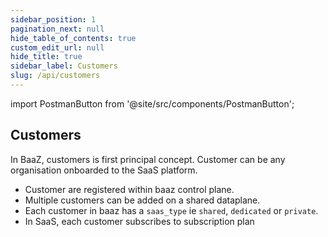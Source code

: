 ```yaml
---
sidebar_position: 1
pagination_next: null
hide_table_of_contents: true
custom_edit_url: null
hide_title: true
sidebar_label: Customers
slug: /api/customers
---
```

import PostmanButton from '@site/src/components/PostmanButton';

## Customers

In BaaZ, customers is first principal concept. Customer can be any organisation onboarded to the SaaS platform. 

- Customer are registered within baaz control plane.
- Multiple customers can be added on a shared dataplane.
- Each customer in baaz has a ```saas_type``` ie ```shared```, ```dedicated``` or ```private```.
- In SaaS, each customer subscribes to subscription plan

<PostmanButton postmanUrl="https://god.gw.postman.com/run-collection/37749754-398dc426-1e2b-45f6-8503-bad62f930463?action=collection%2Ffork&source=rip_markdown&collection-url=entityId%3D37749754-398dc426-1e2b-45f6-8503-bad62f930463%26entityType%3Dcollection%26workspaceId%3Df3e23974-3a4e-4469-9c82-e695b8701d40" align="left" />